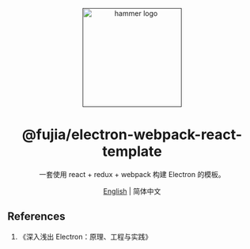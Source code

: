 <div align="center">
  <a href="" target="_blank">
    <img alt="hammer logo" width="200" src="https://static-images-1305792369.cos.ap-shanghai.myqcloud.com/hammer.svg"/>
  </a>
</div>

<div align="center">
  <h1>@fujia/electron-webpack-react-template</h1>
</div>

<div align="center">

一套使用 react + redux + webpack 构建 Electron 的模板。

</div>

<div align="center">

[English](./README.md) | 简体中文

</div>

## References

1. 《深入浅出 Electron：原理、工程与实践》
